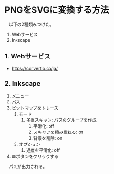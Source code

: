 # PNGをSVGに変換する方法

　以下の2種類みつけた。

1. Webサービス
2. Inkscape

## 1. Webサービス

* https://convertio.co/ja/

## 2. Inkscape

1. メニュー
1. パス
1. ビットマップをトレース
    1. モード
        1. 多重スキャン: パスのグループを作成
            1. 平滑化: off
            1. スキャンを積み重ねる: on
            1. 背景を削除: on
    1. オプション
        1. 過度を平滑化: off
1. `OK`ボタンをクリックする

　パスが出力される。

